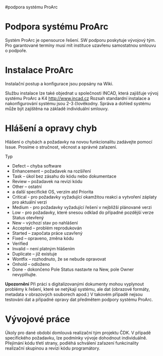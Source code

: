 #podpora systému ProArc

# Podpora systému ProArc #
Systém ProArc je opensource řešení. SW podporu poskytuje vývojový tým. Pro garantované termíny musí mít instituce uzavřenu samostatnou smlouvu o podpoře.

# Instalace ProArc #
Instalační postup a konfigurace jsou popsány na Wiki.

Službu instalace lze také objednat u společnosti INCAD, která zajišťuje vývoj systému ProArc a K4 http://www.incad.cz
Rozsah standardní instalace a nakonfigurování systému jsou 2-3 člověkodny.
Správa a dohled systému může být zajištěna na základě individuální smlouvy.

# Hlášení a opravy chyb #
Hlášení o chybách a požadavky na novou funkcionalitu zadávejte pomocí Issue.
Prosíme o stručnost, věcnost a správné zařazení.

Typ
  * Defect – chyba software
  * Enhancement – požadavek na rozšíření
  * Task – úkol bez zásahu do kódu nebo dokumentace
  * Review – požadavek na revizi kódu
  * Other – ostatní
  * a další specifické OS, verzím atd
Priorita
  * Critical - pro požadavky vyžadující okamžitou reakci a vytvoření záplaty pro aktuální verzi
  * Medium - pro požadavky vyžadující řešení v nejbližší plánované verzi
  * Low - pro požadavky, které snesou odklad do případné pozdější verze
Status
otevřený
  * New – výchozí stav po nahlášení
  * Accepted – problém reprodukován
  * Started – započata práce
uzavřený
  * Fixed – opraveno, změna kódu
  * Verified
  * Invalid – není platným hlášením
  * Duplicate – již existuje
  * Wontfix – rozhodnuto, že se nebude opravovat
  * Onhold – odloženo
  * Done - dokončeno
Pole Status nastavte na New, pole Owner nevyplňujte.

**Upozornění**
Při práci s digitalizovanými dokumenty mohou vyplynout problémy k řešení, které se netýkají systému, ale dat (obrazové formáty, metadata v obrazových souborech apod.)
V takovém případě nejsou testování dat a případné opravy dat předmětem podpory systému ProArc.

# Vývojové práce #
Úkoly pro dané období domlouvá realizační tým projektu ČDK. V případě specifického požadavku, lze podmínky vývoje dohodnout individuálně.
Přejímání kódu třetí strany, podléhá schválení zařazení funkcinality realizační skupinou a revizi kódu programátory.